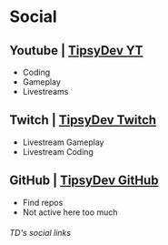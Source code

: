 # Social

## Youtube | <a href="https://www.youtube.com/channel/UCZ1mg_1a4I3D2ePD1B-zhtw" target="_blank">TipsyDev YT</a>
* Coding
* Gameplay
* Livestreams

## Twitch  | <a href="https://www.twitch.tv/tipsydev" target="_blank">TipsyDev Twitch</a>
* Livestream Gameplay
* Livestream Coding

## GitHub  | <a href="https://github.com/TipsyDev" target="_blank">TipsyDev GitHub</a>
* Find repos
* Not active here too much

###### TD's social links
